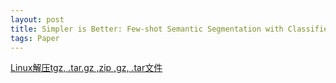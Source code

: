 ```yaml
---
layout: post
title: Simpler is Better: Few-shot Semantic Segmentation with ClassifierWeight Transformer
tags: Paper
---
```


[Linux解压tgz, .tar.gz ,zip ,gz, .tar文件](https://blog.csdn.net/fu6543210/article/details/79845781)
